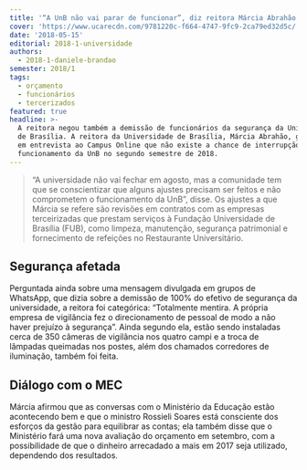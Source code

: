 ```yaml
---
title: '“A UnB não vai parar de funcionar”, diz reitora Márcia Abrahão'
cover: 'https://www.ucarecdn.com/9781220c-f664-4747-9fc9-2ca79ed32d5c/'
date: '2018-05-15'
editorial: 2018-1-universidade
authors:
  - 2018-1-daniele-brandao
semester: 2018/1
tags:
  - orçamento
  - funcionários
  - tercerizados
featured: true
headline: >-
  A reitora negou também a demissão de funcionários da segurança da Universidade
  de Brasília. A reitora da Universidade de Brasília, Márcia Abrahão, garantiu
  em entrevista ao Campus Online que não existe a chance de interrupção do
  funcionamento da UnB no segundo semestre de 2018.
---
```

> “A universidade não vai fechar em agosto, mas a comunidade tem que se conscientizar que alguns ajustes precisam ser feitos e não comprometem o funcionamento da UnB”, disse. Os ajustes a que Márcia se refere são revisões em contratos com as empresas terceirizadas que prestam serviços à Fundação Universidade de Brasília (FUB), como limpeza, manutenção, segurança patrimonial e fornecimento de refeições no Restaurante Universitário.

## Segurança afetada

Perguntada ainda sobre uma mensagem divulgada em grupos de WhatsApp, que dizia sobre a demissão de 100% do efetivo de segurança da universidade, a reitora foi categórica: “Totalmente mentira. A própria empresa de vigilância fez o direcionamento de pessoal de modo a não haver prejuízo à segurança”. Ainda segundo ela, estão sendo instaladas cerca de 350 câmeras de vigilância nos quatro campi e a troca de lâmpadas queimadas nos postes, além dos chamados corredores de iluminação, também foi feita.

## Diálogo com o MEC

Márcia afirmou que as conversas com o Ministério da Educação estão acontecendo bem e que o ministro Rossieli Soares está consciente dos esforços da gestão para equilibrar as contas; ela também disse que o Ministério fará uma nova avaliação do orçamento em setembro, com a possibilidade de que o dinheiro arrecadado a mais em 2017 seja utilizado, dependendo dos resultados.
